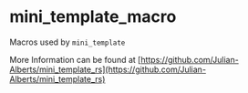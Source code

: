 # mini_template_macro
Macros used by `mini_template`

More Information can be found at [https://github.com/Julian-Alberts/mini_template_rs](https://github.com/Julian-Alberts/mini_template_rs)